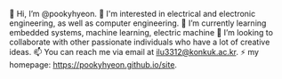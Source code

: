 👋 Hi, I’m @pookyhyeon.
👀 I'm interested in electrical and electronic engineering, as well as computer engineering.
🌱 I’m currently learning embedded systems, machine learning, electric machine
💞️ I’m looking to collaborate with other passionate individuals who have a lot of creative ideas.
📫 You can reach me via email at ilu3312@konkuk.ac.kr.
⚡ my homepage: https://pookyhyeon.github.io/site.

<!---
pookyhyeon/pookyhyeon is a ✨ special ✨ repository because its `README.md` (this file) appears on your GitHub profile.
You can click the Preview link to take a look at your changes.
--->

